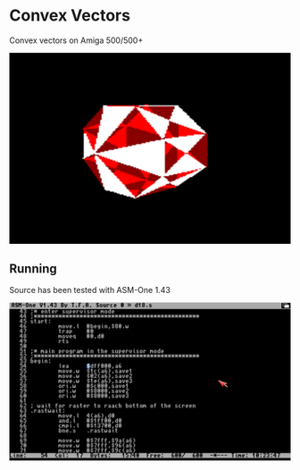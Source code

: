# Convex Vectors
Convex vectors on Amiga 500/500+

![Screenshot](convex.png?raw=true "Screenshot")

## Running

Source has been tested with ASM-One 1.43

![ASM-One](asmone.png?raw=true "ASM-One 1.43")
